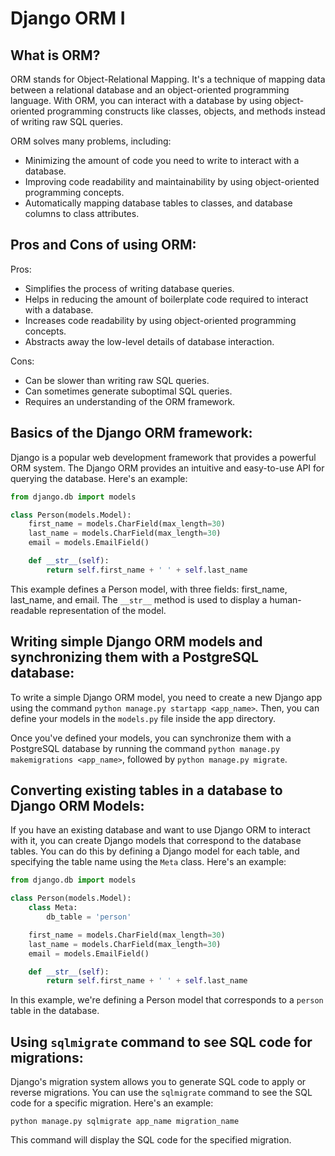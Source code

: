 # Django ORM I

## What is ORM?
ORM stands for Object-Relational Mapping. It's a technique of mapping data between a relational database and an object-oriented programming language. With ORM, you can interact with a database by using object-oriented programming constructs like classes, objects, and methods instead of writing raw SQL queries.

ORM solves many problems, including:
- Minimizing the amount of code you need to write to interact with a database.
- Improving code readability and maintainability by using object-oriented programming concepts.
- Automatically mapping database tables to classes, and database columns to class attributes.

## Pros and Cons of using ORM:
Pros:
- Simplifies the process of writing database queries.
- Helps in reducing the amount of boilerplate code required to interact with a database.
- Increases code readability by using object-oriented programming concepts.
- Abstracts away the low-level details of database interaction.

Cons:
- Can be slower than writing raw SQL queries.
- Can sometimes generate suboptimal SQL queries.
- Requires an understanding of the ORM framework.

## Basics of the Django ORM framework:
Django is a popular web development framework that provides a powerful ORM system. The Django ORM provides an intuitive and easy-to-use API for querying the database. Here's an example:

```python
from django.db import models

class Person(models.Model):
    first_name = models.CharField(max_length=30)
    last_name = models.CharField(max_length=30)
    email = models.EmailField()

    def __str__(self):
        return self.first_name + ' ' + self.last_name
```

This example defines a Person model, with three fields: first_name, last_name, and email. The `__str__` method is used to display a human-readable representation of the model.

## Writing simple Django ORM models and synchronizing them with a PostgreSQL database:
To write a simple Django ORM model, you need to create a new Django app using the command `python manage.py startapp <app_name>`. Then, you can define your models in the `models.py` file inside the app directory.

Once you've defined your models, you can synchronize them with a PostgreSQL database by running the command `python manage.py makemigrations <app_name>`, followed by `python manage.py migrate`.

## Converting existing tables in a database to Django ORM Models:
If you have an existing database and want to use Django ORM to interact with it, you can create Django models that correspond to the database tables. You can do this by defining a Django model for each table, and specifying the table name using the `Meta` class. Here's an example:

```python
from django.db import models

class Person(models.Model):
    class Meta:
        db_table = 'person'

    first_name = models.CharField(max_length=30)
    last_name = models.CharField(max_length=30)
    email = models.EmailField()

    def __str__(self):
        return self.first_name + ' ' + self.last_name
```

In this example, we're defining a Person model that corresponds to a `person` table in the database.

## Using `sqlmigrate` command to see SQL code for migrations:
Django's migration system allows you to generate SQL code to apply or reverse migrations. You can use the `sqlmigrate` command to see the SQL code for a specific migration. Here's an example:

```
python manage.py sqlmigrate app_name migration_name
```

This command will display the SQL code for the specified migration.

